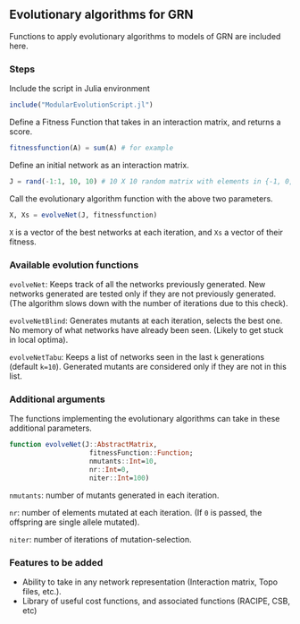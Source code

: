 ## Evolutionary algorithms for GRN

Functions to apply evolutionary algorithms to models of GRN are included here.

### Steps

Include the script in Julia environment 

```julia
include("ModularEvolutionScript.jl")
```

Define a Fitness Function that takes in an interaction matrix, and returns a score.

```julia
fitnessfunction(A) = sum(A) # for example
```

Define an initial network as an interaction matrix.

```julia
J = rand(-1:1, 10, 10) # 10 X 10 random matrix with elements in {-1, 0, 1}
```

Call the evolutionary algorithm function with the above two parameters.

```julia
X, Xs = evolveNet(J, fitnessfunction)
```

`X` is a vector of the best networks at each iteration, and `Xs` a vector of their fitness.



### Available evolution functions

`evolveNet`: Keeps track of all the networks previously generated. New networks generated are tested only if they are not previously generated. (The algorithm slows down with the number of iterations due to this check).

`evolveNetBlind`: Generates mutants at each iteration, selects the best one. No memory of what networks have already been seen. (Likely to get stuck in local optima).

`evolveNetTabu`: Keeps a list of networks seen in the last `k` generations (default `k=10`). Generated mutants are considered only if they are not in this list. 



### Additional arguments

The functions implementing the evolutionary algorithms can take in these additional parameters.

```JULIA
function evolveNet(J::AbstractMatrix,
                    fitnessFunction::Function;
                    nmutants::Int=10,
                    nr::Int=0,
                    niter::Int=100)
```

`nmutants`: number of mutants generated in each iteration.

`nr`: number of elements mutated at each iteration. (If `0` is passed, the offspring are single allele mutated). 

`niter`: number of iterations of mutation-selection.



### Features to be added

-   Ability to take in any network representation (Interaction matrix, Topo files, etc.). 
-   Library of useful cost functions, and associated functions (RACIPE, CSB, etc)